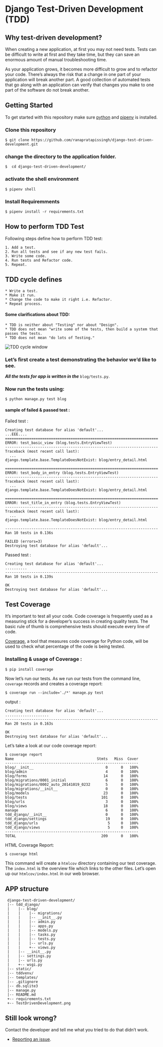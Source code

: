 # Django Test-Driven Development (TDD)

## Why test-driven development?

When creating a new application, at first you may not need tests. Tests can be difficult to write at first and they take time, but they can save an enormous amount of manual troubleshooting time.

As your application grows, it becomes more difficult to grow and to refactor your code. There’s always the risk that a change in one part of your application will break another part. A good collection of automated tests that go along with an application can verify that changes you make to one part of the software do not break another.

## Getting Started
To get started with this repository make sure [python](https://python.org) and [pipenv](https://pypi.org/project/pipenv/) is installed.

### Clone this repository

	$ git clone https://github.com/ranapratapissingh/django-test-driven-development.git


### change the directory to the application folder.

	$  cd django-test-driven-development/

### activate the shell environment 

	$ pipenv shell

### Install Requiremments

	$ pipenv install -r requirements.txt
	

## How to perform TDD Test 

Following steps define how to perform TDD test:

	1. Add a test.
	2. Run all tests and see if any new test fails.
	3. Write some code.
	4. Run tests and Refactor code.
	5. Repeat.	


## TDD cycle defines

	* Write a test.
	* Make it run.
	* Change the code to make it right i.e. Refactor.
	* Repeat process.	


#### Some clarifications about TDD:

	* TDD is neither about "Testing" nor about "Design".
	* TDD does not mean "write some of the tests, then build a system that passes the tests.
	* TDD does not mean "do lots of Testing."

![TDD cycle window](https://github.com/vickymax/django-test-driven-development/blob/master/TestDrivenDevelopment.png)


### Let’s first create a test demonstrating the behavior we’d like to see.

**_All the tests for app is written in the_** `blog/tests.py`.

### Now run the tests using:

	$ python manage.py test blog

#### sample of failed & passed test :

 Failed test :
~~~
Creating test database for alias 'default'...
...EEE....
======================================================================
ERROR: test_basic_view (blog.tests.EntryViewTest)
----------------------------------------------------------------------
Traceback (most recent call last):
  ...
django.template.base.TemplateDoesNotExist: blog/entry_detail.html

======================================================================
ERROR: test_body_in_entry (blog.tests.EntryViewTest)
----------------------------------------------------------------------
Traceback (most recent call last):
  ...
django.template.base.TemplateDoesNotExist: blog/entry_detail.html

======================================================================
ERROR: test_title_in_entry (blog.tests.EntryViewTest)
----------------------------------------------------------------------
Traceback (most recent call last):
  ...
django.template.base.TemplateDoesNotExist: blog/entry_detail.html

----------------------------------------------------------------------
Ran 10 tests in 0.136s

FAILED (errors=3)
Destroying test database for alias 'default'...
~~~

Passed test : 
~~~
Creating test database for alias 'default'...
..........
----------------------------------------------------------------------
Ran 10 tests in 0.139s

OK
Destroying test database for alias 'default'...
~~~

## Test Coverage

It’s important to test all your code. Code coverage is frequently used as a measuring stick for a developer’s success in creating quality tests. The basic rule of thumb is comprehensive tests should execute every line of code.

[Coverage](https://coverage.readthedocs.io/en/latest/), a tool that measures code coverage for Python code, will be used to check what percentage of the code is being tested.


### Installing & usage of Coverage :

	$ pip install coverage


Now let’s run our tests. As we run our tests from the command line, `coverage` records and creates a coverage report:

	$ coverage run --include='./*' manage.py test

output : 
~~~
Creating test database for alias 'default'...
....................
----------------------------------------------------------------------
Ran 20 tests in 0.163s

OK
Destroying test database for alias 'default'...
~~~

Let’s take a look at our code coverage report:

~~~
$ coverage report
Name                                      Stmts   Miss  Cover
-------------------------------------------------------------
blog/__init__                                 0      0   100%
blog/admin                                    4      0   100%
blog/forms                                   14      0   100%
blog/migrations/0001_initial                  6      0   100%
blog/migrations/0002_auto_20141019_0232       5      0   100%
blog/migrations/__init__                      0      0   100%
blog/models                                  23      0   100%
blog/tests                                  101      0   100%
blog/urls                                     3      0   100%
blog/views                                   18      0   100%
manage                                        6      0   100%
tdd_django/__init__                           0      0   100%
tdd_django/settings                           19     0   100%
tdd_django/urls                                5     0   100%
tdd_django/views                               5     0   100%
-------------------------------------------------------------
TOTAL                                       209      0   100%
~~~

HTML Coverage Report:

	$ coverage html

This command will create a `htmlcov` directory containing our test coverage. The `index.html` is the overview file which links to the other files. Let’s open up our `htmlcov/index.html` in our web browser.


## APP structure

~~~
 django-test-driven-development/
 |-- tdd_django/
 |    |-- blog/
 |    |    |-- migrations/
 |    |    |-- __init__.py
 |    |    |-- admin.py
 |    |    |-- apps.py
 |    |    |-- models.py
 |    |    |-- tasks.py
 |    |    |-- tests.py
 |    |    |-- urls.py
 |    |    +-- views.py
 |    |-- __init__.py
 |    |-- settings.py
 |    |-- urls.py
 |    +-- wsgi.py
 |-- static/
 |-- tddvenv/
 |-- templates/
 |-- .gitignore
 |-- db.sqlite3
 |-- manage.py
 |-- README.md
 +-- requirements.txt
 +-- TestDrivenDevelopment.png

~~~

## Still look wrong? 

Contact the developer and tell me what you tried to do that didn’t work.

- [Reporting an issue](https://github.com/vickymax/django-test-driven-development/issues/new).